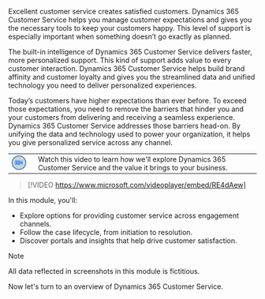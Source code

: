 ﻿Excellent customer service creates satisfied customers. Dynamics 365 Customer Service helps you manage customer expectations and gives you the necessary tools to keep your customers happy. This level of support is especially important when something doesn’t go exactly as planned.

The built-in intelligence of Dynamics 365 Customer Service delivers faster, more personalized support. This kind of support adds value to every customer interaction. Dynamics 365 Customer Service helps build brand affinity and customer loyalty and gives you the streamlined data and unified technology you need to deliver personalized experiences.

Today’s customers have higher expectations than ever before. To exceed those expectations, you need to remove the barriers that hinder you and your customers from delivering and receiving a seamless experience. Dynamics 365 Customer Service addresses those barriers head-on. By unifying the data and technology used to power your organization, it helps you give personalized service across any channel.

|  |  |
| ------------ | ------------- | 
| ![Icon indicating play video](../media/video-icon.png) | Watch this video to learn how we'll explore Dynamics 365 Customer Service and the value it brings to your business.|

> [!VIDEO https://www.microsoft.com/videoplayer/embed/RE4dAew]

In this module, you'll:

- Explore options for providing customer service across engagement channels.
- Follow the case lifecycle, from initiation to resolution.
- Discover portals and insights that help drive customer satisfaction.

> [!NOTE]
> All data reflected in screenshots in this module is fictitious.

Now let's turn to an overview of Dynamics 365 Customer Service.
